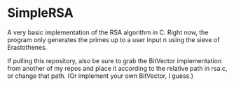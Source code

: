 SimpleRSA
=========

A very basic implementation of the RSA algorithm in C. Right now, the program only generates the primes up to a user input n using the sieve of Erastothenes.

If pulling this repository, also be sure to grab the BitVector implementation from another of my repos and place it according to the relative path in rsa.c, or change that path. (Or implement your own BitVector, I guess.)
